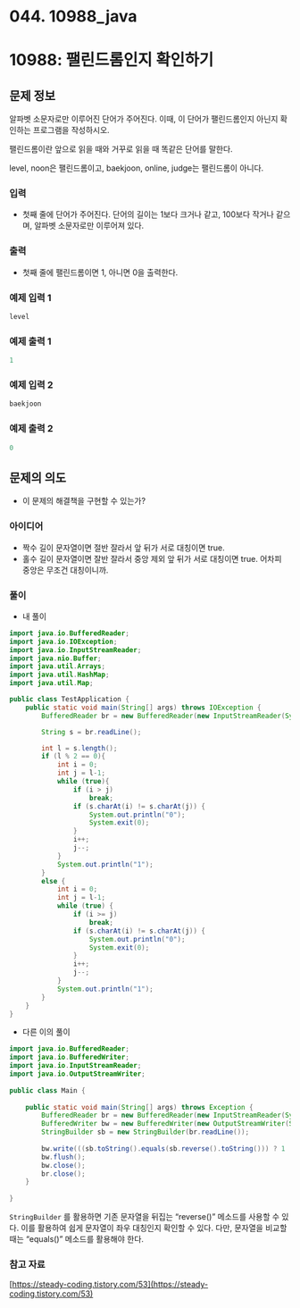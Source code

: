 # 044. 10988_java

# 10988: 팰린드롬인지 확인하기

## 문제 정보

알파벳 소문자로만 이루어진 단어가 주어진다. 이때, 이 단어가 팰린드롬인지 아닌지 확인하는 프로그램을 작성하시오.

팰린드롬이란 앞으로 읽을 때와 거꾸로 읽을 때 똑같은 단어를 말한다.

level, noon은 팰린드롬이고, baekjoon, online, judge는 팰린드롬이 아니다.

### 입력

- 첫째 줄에 단어가 주어진다. 단어의 길이는 1보다 크거나 같고, 100보다 작거나 같으며, 알파벳 소문자로만 이루어져 있다.

### 출력

- 첫째 줄에 팰린드롬이면 1, 아니면 0을 출력한다.

### 예제 입력 1

```java
level
```

### 예제 출력 1

```java
1
```

### 예제 입력 2

```java
baekjoon
```

### 예제 출력 2

```java
0
```

## 문제의 의도

- 이 문제의 해결책을 구현할 수 있는가?

### 아이디어

- 짝수 길이 문자열이면 절반 잘라서 앞 뒤가 서로 대칭이면 true.
- 홀수 길이 문자열이면 잘반 잘라서 중앙 제외 앞 뒤가 서로 대칭이면 true. 어차피 중앙은 무조건 대칭이니까.

### 풀이

- 내 풀이

```java
import java.io.BufferedReader;
import java.io.IOException;
import java.io.InputStreamReader;
import java.nio.Buffer;
import java.util.Arrays;
import java.util.HashMap;
import java.util.Map;

public class TestApplication {
    public static void main(String[] args) throws IOException {
        BufferedReader br = new BufferedReader(new InputStreamReader(System.in));

        String s = br.readLine();

        int l = s.length();
        if (l % 2 == 0){
            int i = 0;
            int j = l-1;
            while (true){
                if (i > j)
                    break;
                if (s.charAt(i) != s.charAt(j)) {
                    System.out.println("0");
                    System.exit(0);
                }
                i++;
                j--;
            }
            System.out.println("1");
        }
        else {
            int i = 0;
            int j = l-1;
            while (true) {
                if (i >= j)
                    break;
                if (s.charAt(i) != s.charAt(j)) {
                    System.out.println("0");
                    System.exit(0);
                }
                i++;
                j--;
            }
            System.out.println("1");
        }
    }
}
```

- 다른 이의 풀이

```java
import java.io.BufferedReader;
import java.io.BufferedWriter;
import java.io.InputStreamReader;
import java.io.OutputStreamWriter;
 
public class Main {
 
    public static void main(String[] args) throws Exception {
        BufferedReader br = new BufferedReader(new InputStreamReader(System.in));
        BufferedWriter bw = new BufferedWriter(new OutputStreamWriter(System.out));
        StringBuilder sb = new StringBuilder(br.readLine());
 
        bw.write(((sb.toString().equals(sb.reverse().toString())) ? 1 : 0) + "\n");
        bw.flush();
        bw.close();
        br.close();
    }
 
}
```

`StringBuilder` 를 활용하면 기존 문자열을 뒤집는 “reverse()” 메소드를 사용할 수 있다. 이를 활용하여 쉽게 문자열이 좌우 대칭인지 확인할 수 있다. 다만, 문자열을 비교할 때는 “equals()” 메소드를 활용해야 한다.

### 참고 자료

[https://steady-coding.tistory.com/53](https://steady-coding.tistory.com/53)